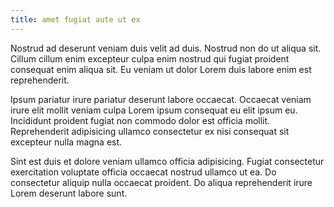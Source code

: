 ```yaml
---
title: amet fugiat aute ut ex
---
```


Nostrud ad deserunt veniam duis velit ad duis. Nostrud non do ut aliqua sit. Cillum cillum enim excepteur culpa enim nostrud qui fugiat proident consequat enim aliqua sit. Eu veniam ut dolor Lorem duis labore enim est reprehenderit.

Ipsum pariatur irure pariatur deserunt labore occaecat. Occaecat veniam irure elit mollit veniam culpa Lorem ipsum consequat eu elit ipsum eu. Incididunt proident fugiat non commodo dolor est officia mollit. Reprehenderit adipisicing ullamco consectetur ex nisi consequat sit excepteur nulla magna est.

Sint est duis et dolore veniam ullamco officia adipisicing. Fugiat consectetur exercitation voluptate officia occaecat nostrud ullamco ut ea. Do consectetur aliquip nulla occaecat proident. Do aliqua reprehenderit irure Lorem deserunt labore sunt.